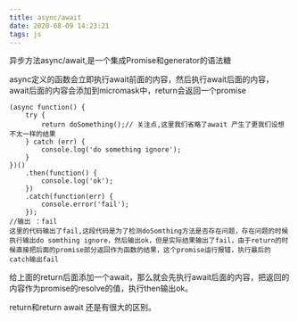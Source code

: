 ```yaml
---
title: async/await
date: 2020-08-09 14:23:21
tags: js
---
```


异步方法async/await,是一个集成Promise和generator的语法糖

<!--more-->

async定义的函数会立即执行await前面的内容，然后执行await后面的内容，await后面的内容会添加到micromask中，return会返回一个promise

```
(async function() {
    try {
        return doSomething();// 关注点,这里我们省略了await 产生了更我们设想不太一样的结果
    } catch (err) {
        console.log('do something ignore');
    }
})()
    .then(function() {
        console.log('ok');
    })
    .catch(function(err) {
        console.error('fail');
    });
//输出 ：fail
这里的代码输出了fail,这段代码是为了检测doSomthing方法是否存在问题，存在问题的时候执行输出do somthing ignore，然后输出ok，但是实际结果输出了fail，由于return的时候直接把后面的promise部分返回作为函数的结果，这个promise运行报错，执行最后的catch输出fail
```

给上面的return后面添加一个await，那么就会先执行await后面的内容，把返回的内容作为promise的resolve的值，执行then输出ok。

return和return await 还是有很大的区别。